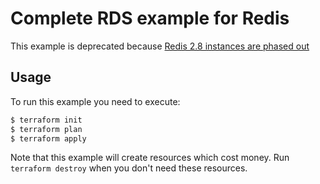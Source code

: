 # Complete RDS example for Redis

This example is deprecated because [Redis 2.8 instances are phased out](https://www.alibabacloud.com/help/en/redis/product-overview/apsaradb-for-redis-2-8-instances-are-phased-out)

## Usage

To run this example you need to execute:

```bash
$ terraform init
$ terraform plan
$ terraform apply
```

Note that this example will create resources which cost money. Run `terraform destroy` when you don't need these resources.

<!-- BEGINNING OF PRE-COMMIT-TERRAFORM DOCS HOOK -->